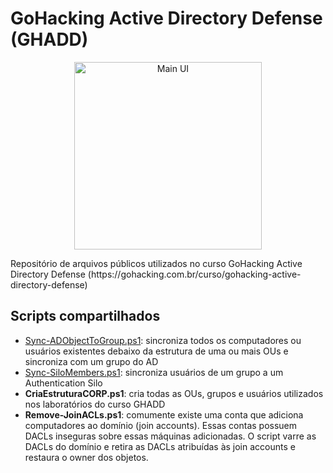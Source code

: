 # GoHacking Active Directory Defense (GHADD)
<p align="center">
  <img src="https://firebasestorage.googleapis.com/v0/b/gohacking-prod.appspot.com/o/cursos%2Flogo%2Fz3Orzet4fmUQEc9JnYYj?alt=media&token=41808912-2081-456b-91c5-cd7a29e8771e" alt="Main UI" width="300">
</p>
Repositório de arquivos públicos utilizados no curso GoHacking Active Directory Defense (https://gohacking.com.br/curso/gohacking-active-directory-defense)

## Scripts compartilhados

- [Sync-ADObjectToGroup.ps1](Sync-ADObjectToGroup/README.md): sincroniza todos os computadores ou usuários existentes debaixo da estrutura de uma ou mais OUs e sincroniza com um grupo do AD
- [Sync-SiloMembers.ps1](Sync-SiloMembers/README.md): sincroniza usuários de um grupo a um Authentication Silo
- **CriaEstruturaCORP.ps1**: cria todas as OUs, grupos e usuários utilizados nos laboratórios do curso GHADD
- **Remove-JoinACLs.ps1**: comumente existe uma conta que adiciona computadores ao domínio (join accounts). Essas contas possuem DACLs inseguras sobre essas máquinas adicionadas. O script varre as DACLs do domínio e retira as DACLs atribuídas às join accounts e restaura o owner dos objetos.

